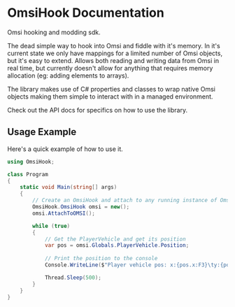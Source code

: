 # OmsiHook Documentation
Omsi hooking and modding sdk.

The dead simple way to hook into Omsi and fiddle with it's memory. In it's current state we only have mappings for a limited number of Omsi objects, but it's easy to extend. Allows both reading and writing data from Omsi in real time, but currently doesn't allow for anything that requires memory allocation (eg: adding elements to arrays).

The library makes use of C# properties and classes to wrap native Omsi objects making them simple to interact with in a managed environment.

Check out the API docs for specifics on how to use the library.

## Usage Example
Here's a quick example of how to use it.
```cs
using OmsiHook;

class Program
{
    static void Main(string[] args)
    {
        // Create an OmsiHook and attach to any running instance of Omsi
        OmsiHook.OmsiHook omsi = new();
        omsi.AttachToOMSI();

        while (true)
        {
            // Get the PlayerVehicle and get its position
            var pos = omsi.Globals.PlayerVehicle.Position;
            
            // Print the position to the console
            Console.WriteLine($"Player vehicle pos: x:{pos.x:F3}\ty:{pos.y:F3}\tz:{pos.z:F3}");

            Thread.Sleep(500);
        }
    }
}
```
